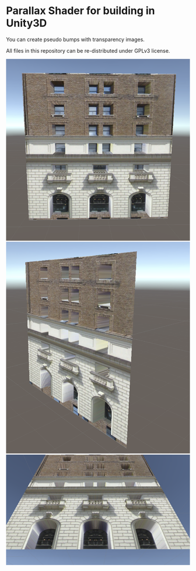 # Parallax Shader for building in Unity3D
You can create pseudo bumps with transparency images.

All files in this repository can be re-distributed under GPLv3 license.

![front](pictures/front.png)
![diagonal](pictures/diagonal.png)
![below](pictures/below.png)